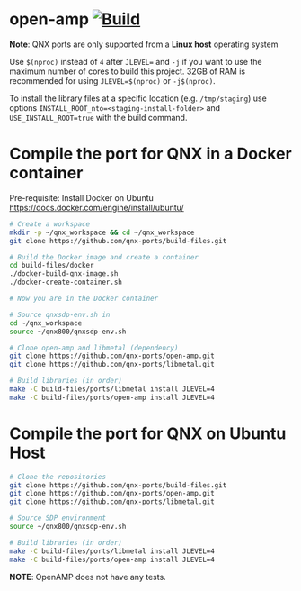 # open-amp [![Build](https://github.com/qnx-ports/build-files/actions/workflows/open-amp.yml/badge.svg)](https://github.com/qnx-ports/build-files/actions/workflows/open-amp.yml)

**Note**: QNX ports are only supported from a **Linux host** operating system

Use `$(nproc)` instead of `4` after `JLEVEL=` and `-j` if you want to use the maximum number of cores to build this project.
32GB of RAM is recommended for using `JLEVEL=$(nproc)` or `-j$(nproc)`.

To install the library files at a specific location (e.g. `/tmp/staging`) use options `INSTALL_ROOT_nto=<staging-install-folder>` and `USE_INSTALL_ROOT=true` with the build command.

# Compile the port for QNX in a Docker container

Pre-requisite: Install Docker on Ubuntu https://docs.docker.com/engine/install/ubuntu/

```bash
# Create a workspace
mkdir -p ~/qnx_workspace && cd ~/qnx_workspace
git clone https://github.com/qnx-ports/build-files.git

# Build the Docker image and create a container
cd build-files/docker
./docker-build-qnx-image.sh
./docker-create-container.sh

# Now you are in the Docker container

# Source qnxsdp-env.sh in
cd ~/qnx_workspace
source ~/qnx800/qnxsdp-env.sh

# Clone open-amp and libmetal (dependency)
git clone https://github.com/qnx-ports/open-amp.git
git clone https://github.com/qnx-ports/libmetal.git

# Build libraries (in order)
make -C build-files/ports/libmetal install JLEVEL=4
make -C build-files/ports/open-amp install JLEVEL=4
```

# Compile the port for QNX on Ubuntu Host

```bash
# Clone the repositories
git clone https://github.com/qnx-ports/build-files.git
git clone https://github.com/qnx-ports/open-amp.git
git clone https://github.com/qnx-ports/libmetal.git

# Source SDP environment
source ~/qnx800/qnxsdp-env.sh

# Build libraries (in order)
make -C build-files/ports/libmetal install JLEVEL=4
make -C build-files/ports/open-amp install JLEVEL=4
```

**NOTE**: OpenAMP does not have any tests.
